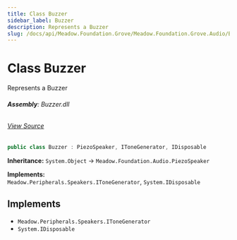 ```yaml
---
title: Class Buzzer
sidebar_label: Buzzer
description: Represents a Buzzer
slug: /docs/api/Meadow.Foundation.Grove/Meadow.Foundation.Grove.Audio/Buzzer
---
```

# Class Buzzer
Represents a Buzzer

###### **Assembly**: Buzzer.dll
###### [View Source](https://github.com/WildernessLabs/Meadow.Foundation.Grove.git/blob/develop/Source/Buzzer/Driver/Buzzer.cs#L10)
```csharp title="Declaration"
public class Buzzer : PiezoSpeaker, IToneGenerator, IDisposable
```
**Inheritance:** `System.Object` -> `Meadow.Foundation.Audio.PiezoSpeaker`

**Implements:**  
`Meadow.Peripherals.Speakers.IToneGenerator`, `System.IDisposable`


## Implements

* `Meadow.Peripherals.Speakers.IToneGenerator`
* `System.IDisposable`
